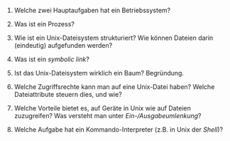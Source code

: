 1. Welche zwei Hauptaufgaben hat ein Betriebssystem?

2. Was ist ein Prozess?

3. Wie ist ein Unix-Dateisystem strukturiert?  Wie können Dateien darin (eindeutig) aufgefunden werden?

4. Was ist ein *symbolic link*?

5. Ist das Unix-Dateisystem wirklich ein Baum?  Begründung.

6. Welche Zugriffsrechte kann man auf eine Unix-Datei haben?
  Welche Dateiattribute steuern dies, und wie?

7. Welche Vorteile bietet es, auf Geräte in Unix wie auf Dateien
  zuzugreifen?  Was versteht man unter *Ein-/Ausgabeumlenkung*?

8. Welche Aufgabe hat ein Kommando-Interpreter (z.B. in Unix der
  *Shell*)? 

<!--  LocalWords:  
 -->

<!-- Local Variables: -->
<!-- coding: utf-8 -->
<!-- ispell-local-dictionary: "german-new8" -->
<!-- End: -->
